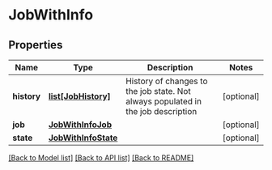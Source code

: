 # JobWithInfo

## Properties
Name | Type | Description | Notes
------------ | ------------- | ------------- | -------------
**history** | [**list[JobHistory]**](JobHistory.md) | History of changes to the job state. Not always populated in the job description | [optional] 
**job** | [**JobWithInfoJob**](JobWithInfoJob.md) |  | [optional] 
**state** | [**JobWithInfoState**](JobWithInfoState.md) |  | [optional] 

[[Back to Model list]](../README.md#documentation-for-models) [[Back to API list]](../README.md#documentation-for-api-endpoints) [[Back to README]](../README.md)


